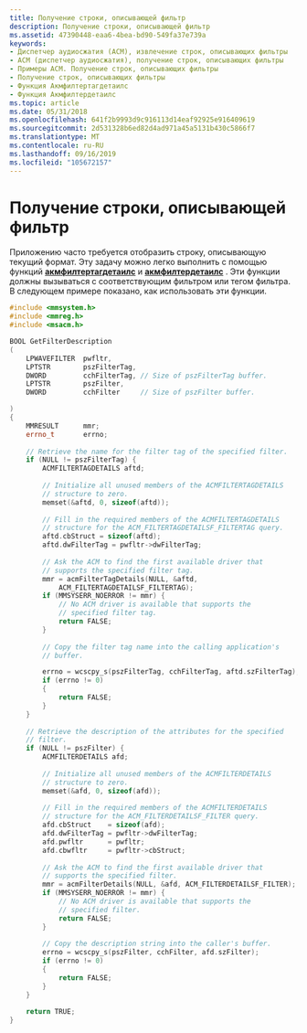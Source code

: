 ```yaml
---
title: Получение строки, описывающей фильтр
description: Получение строки, описывающей фильтр
ms.assetid: 47390448-eaa6-4bea-bd90-549fa37e739a
keywords:
- Диспетчер аудиосжатия (ACM), извлечение строк, описывающих фильтры
- ACM (диспетчер аудиосжатия), получение строк, описывающих фильтры
- Примеры ACM. Получение строк, описывающих фильтры
- Получение строк, описывающих фильтры
- Функция Акмфилтертагдетаилс
- Функция Акмфилтердетаилс
ms.topic: article
ms.date: 05/31/2018
ms.openlocfilehash: 641f2b9993d9c916113d14eaf92925e916409619
ms.sourcegitcommit: 2d531328b6ed82d4ad971a45a5131b430c5866f7
ms.translationtype: MT
ms.contentlocale: ru-RU
ms.lasthandoff: 09/16/2019
ms.locfileid: "105672157"
---
```

# <a name="retrieving-a-string-that-describes-a-filter"></a>Получение строки, описывающей фильтр

Приложению часто требуется отобразить строку, описывающую текущий формат. Эту задачу можно легко выполнить с помощью функций [**акмфилтертагдетаилс**](/windows/desktop/api/Msacm/nf-msacm-acmfiltertagdetails) и [**акмфилтердетаилс**](/windows/desktop/api/Msacm/nf-msacm-acmfilterdetails) . Эти функции должны вызываться с соответствующим фильтром или тегом фильтра. В следующем примере показано, как использовать эти функции.


```C++
#include <mmsystem.h>
#include <mmreg.h>
#include <msacm.h>

BOOL GetFilterDescription 
( 
    LPWAVEFILTER  pwfltr, 
    LPTSTR        pszFilterTag, 
    DWORD         cchFilterTag, // Size of pszFilterTag buffer.
    LPTSTR        pszFilter,
    DWORD         cchFilter     // Size of pszFilter buffer.

) 
{ 
    MMRESULT      mmr; 
    errno_t       errno;
 
    // Retrieve the name for the filter tag of the specified filter. 
    if (NULL != pszFilterTag) { 
        ACMFILTERTAGDETAILS aftd; 
 
        // Initialize all unused members of the ACMFILTERTAGDETAILS 
        // structure to zero. 
        memset(&aftd, 0, sizeof(aftd)); 
 
        // Fill in the required members of the ACMFILTERTAGDETAILS 
        // structure for the ACM_FILTERTAGDETAILSF_FILTERTAG query. 
        aftd.cbStruct = sizeof(aftd); 
        aftd.dwFilterTag = pwfltr->dwFilterTag; 
 
        // Ask the ACM to find the first available driver that 
        // supports the specified filter tag. 
        mmr = acmFilterTagDetails(NULL, &aftd, 
            ACM_FILTERTAGDETAILSF_FILTERTAG); 
        if (MMSYSERR_NOERROR != mmr) { 
            // No ACM driver is available that supports the 
            // specified filter tag. 
            return FALSE; 
        } 
 
        // Copy the filter tag name into the calling application's 
        // buffer. 

        errno = wcscpy_s(pszFilterTag, cchFilterTag, aftd.szFilterTag); 
        if (errno != 0)
        {
            return FALSE;
        }
    } 
 
    // Retrieve the description of the attributes for the specified 
    // filter. 
    if (NULL != pszFilter) { 
        ACMFILTERDETAILS afd; 
 
        // Initialize all unused members of the ACMFILTERDETAILS 
        // structure to zero. 
        memset(&afd, 0, sizeof(afd)); 
 
        // Fill in the required members of the ACMFILTERDETAILS 
        // structure for the ACM_FILTERDETAILSF_FILTER query. 
        afd.cbStruct    = sizeof(afd); 
        afd.dwFilterTag = pwfltr->dwFilterTag; 
        afd.pwfltr      = pwfltr; 
        afd.cbwfltr     = pwfltr->cbStruct; 
 
        // Ask the ACM to find the first available driver that 
        // supports the specified filter. 
        mmr = acmFilterDetails(NULL, &afd, ACM_FILTERDETAILSF_FILTER); 
        if (MMSYSERR_NOERROR != mmr) { 
            // No ACM driver is available that supports the 
            // specified filter. 
            return FALSE; 
        } 
 
        // Copy the description string into the caller's buffer. 
        errno = wcscpy_s(pszFilter, cchFilter, afd.szFilter); 
        if (errno != 0)
        {
            return FALSE;
        }
    } 
 
    return TRUE; 
}
 
```



 

 




